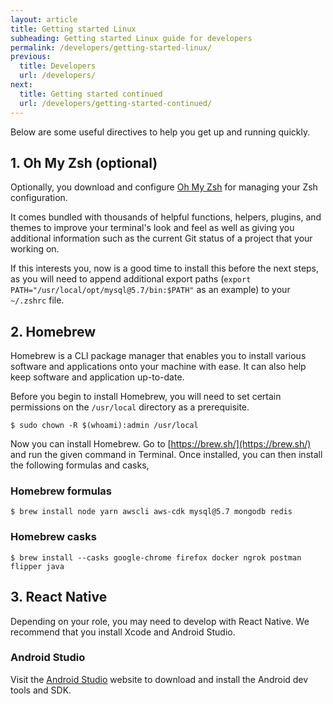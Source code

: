 ```yaml
---
layout: article
title: Getting started Linux
subheading: Getting started Linux guide for developers
permalink: /developers/getting-started-linux/
previous:
  title: Developers
  url: /developers/
next:
  title: Getting started continued
  url: /developers/getting-started-continued/
---
```


Below are some useful directives to help you get up and running quickly.

## 1. Oh My Zsh (optional)

Optionally, you download and configure [Oh My Zsh](https://ohmyz.sh/) for managing your Zsh configuration.

It comes bundled with thousands of helpful functions, helpers, plugins, and themes to improve your terminal's look and feel as well as giving you additional information such as the current Git status of a project that your working on.

If this interests you, now is a good time to install this before the next steps, as you will need to append additional export paths (`export PATH="/usr/local/opt/mysql@5.7/bin:$PATH"` as an example) to your `~/.zshrc` file.

## 2. Homebrew

Homebrew is a CLI package manager that enables you to install various software and applications onto your machine with ease. It can also help keep software and application up-to-date.

Before you begin to install Homebrew, you will need to set certain permissions on the `/usr/local` directory as a prerequisite.

```shell
$ sudo chown -R $(whoami):admin /usr/local
```

Now you can install Homebrew. Go to [https://brew.sh/](https://brew.sh/) and run the given command in Terminal. Once installed, you can then install the following formulas and casks,

### Homebrew formulas

```shell
$ brew install node yarn awscli aws-cdk mysql@5.7 mongodb redis
```

### Homebrew casks

```shell
$ brew install --casks google-chrome firefox docker ngrok postman flipper java
```

## 3. React Native

Depending on your role, you may need to develop with React Native. We recommend that you install Xcode and Android Studio.

### Android Studio

Visit the [Android Studio](https://developer.android.com/studio) website to download and install the Android dev tools and SDK.
